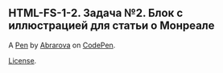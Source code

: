 HTML-FS-1-2. Задача №2. Блок с иллюстрацией для статьи о Монреале
-----------------------------------------------------------------


A [Pen](https://codepen.io/abrarova/pen/RwyrVmv) by [Abrarova](https://codepen.io/abrarova) on [CodePen](https://codepen.io).

[License](https://codepen.io/license/pen/RwyrVmv).